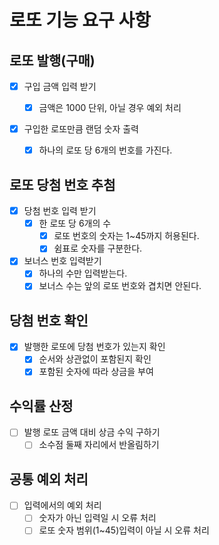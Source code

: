 # 로또 기능 요구 사항

## 로또 발행(구매)

- [x] 구입 금액 입력 받기

  - [x] 금액은 1000 단위, 아닐 경우 예외 처리

- [x] 구입한 로또만큼 랜덤 숫자 출력
  - [x] 하나의 로또 당 6개의 번호를 가진다.

## 로또 당첨 번호 추첨

- [x] 당첨 번호 입력 받기
  - [x] 한 로또 당 6개의 수
    - [x] 로또 번호의 숫자는 1~45까지 허용된다.
    - [x] 쉼표로 숫자를 구분한다.
- [x] 보너스 번호 입력받기
  - [x] 하나의 수만 입력받는다.
  - [x] 보너스 수는 앞의 로또 번호와 겹치면 안된다.

## 당첨 번호 확인

- [x] 발행한 로또에 당첨 번호가 있는지 확인
  - [x] 순서와 상관없이 포함된지 확인
  - [x] 포함된 숫자에 따라 상금을 부여

## 수익률 산정

- [ ] 발행 로또 금액 대비 상금 수익 구하기
  - [ ] 소수점 둘째 자리에서 반올림하기

## 공통 예외 처리

- [ ] 입력에서의 예외 처리
  - [ ] 숫자가 아닌 입력일 시 오류 처리
  - [ ] 로또 숫자 범위(1~45)입력이 아닐 시 오류 처리
